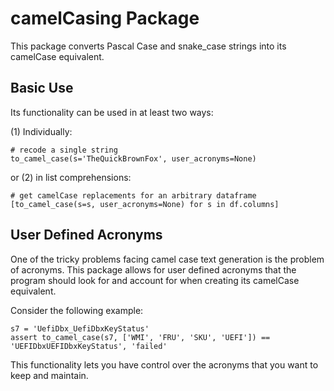 # camelCasing Package

This package converts Pascal Case and snake_case strings into its camelCase
equivalent.


## Basic Use

Its functionality can be used in at least two ways:


(1) Individually:

```
# recode a single string
to_camel_case(s='TheQuickBrownFox', user_acronyms=None)
```

or (2) in list comprehensions:

```
# get camelCase replacements for an arbitrary dataframe
[to_camel_case(s=s, user_acronyms=None) for s in df.columns]
```

## User Defined Acronyms

One of the tricky problems facing camel case text generation is the problem
of acronyms. This package allows for user defined acronyms that the program
should look for and account for when creating its camelCase equivalent.

Consider the following example:

```
s7 = 'UefiDbx_UefiDbxKeyStatus'
assert to_camel_case(s7, ['WMI', 'FRU', 'SKU', 'UEFI']) == 'UEFIDbxUEFIDbxKeyStatus', 'failed'
```

This functionality lets you have control over the acronyms that you want to keep and maintain.
